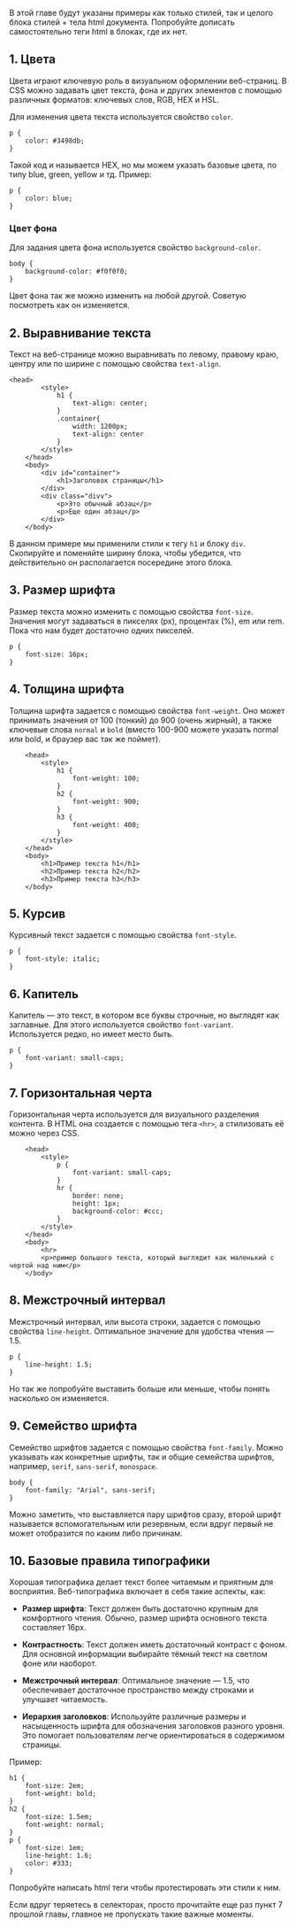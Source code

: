 
В этой главе будут указаны примеры как только стилей, так и целого блока стилей + тела html документа. Попробуйте дописать самостоятельно теги html в блоках, где их нет.
## 1. Цвета
Цвета играют ключевую роль в визуальном оформлении веб-страниц. В CSS можно задавать цвет текста, фона и других элементов с помощью различных форматов: ключевых слов, RGB, HEX и HSL.

Для изменения цвета текста используется свойство `color`.
```
p {     
	color: #3498db; 
}
```
Такой код и называется HEX, но мы можем указать базовые цвета, по типу blue, green, yellow и тд. Пример:
```
p {     
	color: blue; 
}
```

### Цвет фона
Для задания цвета фона используется свойство `background-color`. 

```
body {    
	background-color: #f0f0f0; 
}
```
Цвет фона так же можно изменить на любой другой. Советую посмотреть как он изменяется.

## 2. Выравнивание текста
Текст на веб-странице можно выравнивать по левому, правому краю, центру или по ширине с помощью свойства `text-align`.

```
<head>
        <style>
            h1 {    
                text-align: center;
            }  
            .container{
                width: 1200px;
                text-align: center
            }
        </style>
    </head>
    <body>
        <div id="container">
            <h1>Заголовок страницы</h1>
        </div>
        <div class="divv">
            <p>Это обычный абзац</p>
            <p>Еще один абзац</p>
        </div>
    </body>
```
В данном примере мы применили стили к тегу `h1` и блоку `div`. Скопируйте и поменяйте ширину блока, чтобы убедится, что действительно он располагается посередине этого блока.

## 3. Размер шрифта
Размер текста можно изменить с помощью свойства `font-size`. Значения могут задаваться в пикселях (px), процентах (%), em или rem. Пока что нам будет достаточно одних пикселей.

```
p {     
	font-size: 16px; 
}
```

## 4. Толщина шрифта
Толщина шрифта задается с помощью свойства `font-weight`. Оно может принимать значения от 100 (тонкий) до 900 (очень жирный), а также ключевые слова `normal` и `bold` (вместо 100-900 можете указать normal или bold, и браузер вас так же поймет).

```
    <head>
        <style>
            h1 {    
                font-weight: 100;
            }  
            h2 {    
                font-weight: 900;
            }
            h3 {    
                font-weight: 400;
            }
        </style>
    </head>
    <body>
        <h1>Пример текста h1</h1>
        <h2>Пример текста h2</h2>
        <h3>Пример текста h3</h3>
    </body>
```

## 5. Курсив
Курсивный текст задается с помощью свойства `font-style`.

```
p {     
	font-style: italic;  
}
```

## 6. Капитель
Капитель — это текст, в котором все буквы строчные, но выглядят как заглавные. Для этого используется свойство `font-variant`. Используется редко, но имеет место быть.

```
p {     
	font-variant: small-caps; 
}
```

## 7. Горизонтальная черта
Горизонтальная черта используется для визуального разделения контента. В HTML она создается с помощью тега `<hr>`, а стилизовать её можно через CSS.

```
	<head>
		<style>
			p {    
				font-variant: small-caps;
			}
			hr {    
				border: none;    
				height: 1px;    
				background-color: #ccc;
			}
		</style>
	</head>
	<body>
		<hr>
		<p>пример большого текста, который выглядит как маленький с чертой над ним</p>
    </body>
```

## 8. Межстрочный интервал
Межстрочный интервал, или высота строки, задается с помощью свойства `line-height`. Оптимальное значение для удобства чтения — 1.5.

```
p {     
	line-height: 1.5;  
}
```
Но так же попробуйте выставить больше или меньше, чтобы понять насколько он изменяется.
## 9. Семейство шрифта
Семейство шрифтов задается с помощью свойства `font-family`. Можно указывать как конкретные шрифты, так и общие семейства шрифтов, например, `serif`, `sans-serif`, `monospace`.

```
body {     
	font-family: "Arial", sans-serif; 
}
```
Можно заметить, что выставляется пару шрифтов сразу, второй шрифт называется вспомогательным или резервным, если вдруг первый не может отобразится по каким либо причинам.

## 10. Базовые правила типографики
Хорошая типографика делает текст более читаемым и приятным для восприятия. Веб-типографика включает в себя такие аспекты, как:

- **Размер шрифта**: Текст должен быть достаточно крупным для комфортного чтения. Обычно, размер шрифта основного текста составляет 16px.
    
- **Контрастность**: Текст должен иметь достаточный контраст с фоном. Для основной информации выбирайте тёмный текст на светлом фоне или наоборот.
    
- **Межстрочный интервал**: Оптимальное значение — 1.5, что обеспечивает достаточное пространство между строками и улучшает читаемость.
    
- **Иерархия заголовков**: Используйте различные размеры и насыщенность шрифта для обозначения заголовков разного уровня. Это помогает пользователям легче ориентироваться в содержимом страницы.


Пример:
```
h1 {     
	font-size: 2em;     
	font-weight: bold; 
}  
h2 {     
	font-size: 1.5em;     
	font-weight: normal; 
}  
p {     
	font-size: 1em;     
	line-height: 1.6;     
	color: #333; 
}
```
Попробуйте написать html теги чтобы протестировать эти стили к ним.

Если вдруг теряетесь в селекторах, просто прочитайте еще раз пункт 7 прошлой главы, главное не пропускать такие важные моменты.